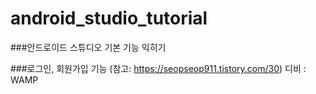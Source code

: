 # android_studio_tutorial

###안드로이드 스튜디오 기본 기능 익히기

###로그인, 회원가입 기능
(참고: https://seopseop911.tistory.com/30)
디비 : WAMP
